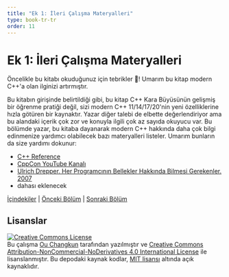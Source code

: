 ```yaml
---
title: "Ek 1: İleri Çalışma Materyalleri"
type: book-tr-tr
order: 11
---
```


# Ek 1: İleri Çalışma Materyalleri

Öncelikle bu kitabı okuduğunuz için tebrikler 🎉! Umarım bu kitap modern C++'a olan ilginizi artırmıştır.

Bu kitabın girişinde belirtildiği gibi, bu kitap C++ Kara Büyüsünün gelişmiş bir öğrenme pratiği değil, sizi modern C++ 11/14/17/20'nin yeni özelliklerine hızla götüren bir kaynaktır. Yazar diğer talebi de elbette değerlendiriyor ama bu alandaki içerik çok zor ve konuyla ilgili çok az sayıda okuyucu var. Bu bölümde yazar, bu kitaba dayanarak modern C++ hakkında daha çok bilgi edinmenize yardımcı olabilecek bazı materyalleri listeler. Umarım bunların da size yardımı dokunur:

- [C++ Reference](http://en.cppreference.com/w)
- [CppCon YouTube Kanalı](https://www.youtube.com/user/CppCon/videos)
- [Ulrich Drepper. Her Programcının Bellekler Hakkında Bilmesi Gerekenler. 2007](https://people.freebsd.org/~lstewart/articles/cpumemory.pdf)
- dahası eklenecek

[İçindekiler](./toc.md) | [Önceki Bölüm](./10-cpp20.md) | [Sonraki Bölüm](./appendix2.md)

## Lisanslar

<a rel="license" href="http://creativecommons.org/licenses/by-nc-nd/4.0/"><img alt="Creative Commons License" style="border-width:0" src="https://i.creativecommons.org/l/by-nc-nd/4.0/88x31.png" /></a><br />Bu çalışma [Ou Changkun](https://changkun.de) tarafından yazılmıştır ve <a rel="license" href="https://creativecommons.org/licenses/by-nc-nd/4.0/deed.tr">Creative Commons Attribution-NonCommercial-NoDerivatives 4.0 International License</a> ile lisanslanmıştır. Bu depodaki kaynak kodlar, [MIT lisansı](../../LICENSE) altında açık kaynaklıdır.
